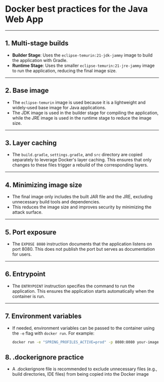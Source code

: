 # Docker best practices for the Java Web App

---

## 1. **Multi-stage builds**

- **Builder Stage**: Uses the `eclipse-temurin:21-jdk-jammy` image to build the application with Gradle.
- **Runtime Stage**: Uses the smaller `eclipse-temurin:21-jre-jammy` image to run the application, reducing the final
  image size.

---

## 2. **Base image**

- The `eclipse-temurin` image is used because it is a lightweight and widely-used base image for Java applications.
- The JDK image is used in the builder stage for compiling the application, while the JRE image is used in the runtime
  stage to reduce the image size.

---

## 3. **Layer caching**

- The `build.gradle`, `settings.gradle`, and `src` directory are copied separately to leverage Docker's layer caching.
  This ensures that only changes to these files trigger a rebuild of the corresponding layers.

---

## 4. **Minimizing image size**

- The final image only includes the built JAR file and the JRE, excluding unnecessary build tools and dependencies.
- This reduces the image size and improves security by minimizing the attack surface.

---

## 5. **Port exposure**

- The `EXPOSE 8080` instruction documents that the application listens on port 8080. This does not publish the port but
  serves as documentation for users.

---

## 6. **Entrypoint**

- The `ENTRYPOINT` instruction specifies the command to run the application. This ensures the application starts
  automatically when the container is run.

---

## 7. **Environment variables**

- If needed, environment variables can be passed to the container using the `-e` flag with `docker run`. For example:
  ```bash
  docker run -e "SPRING_PROFILES_ACTIVE=prod" -p 8080:8080 your-image-name
  ```

## 8. **.dockerignore practice**

- A .dockerignore file is recommended to exclude unnecessary files (e.g., build directories, IDE files) from being
  copied into the Docker image
